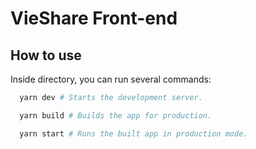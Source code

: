 # VieShare Front-end

## How to use

Inside directory, you can run several commands:
```bash
  yarn dev # Starts the development server.
```
```bash
  yarn build # Builds the app for production.
```
```bash
  yarn start # Runs the built app in production mode.
```
    